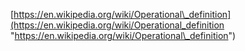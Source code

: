[https://en.wikipedia.org/wiki/Operational\_definition](https://en.wikipedia.org/wiki/Operational_definition "https://en.wikipedia.org/wiki/Operational\_definition")  


